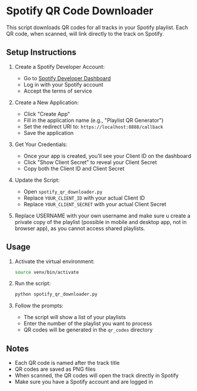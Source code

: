# Spotify QR Code Downloader

This script downloads QR codes for all tracks in your Spotify playlist. Each QR code, when scanned, will link directly to the track on Spotify.

## Setup Instructions

1. Create a Spotify Developer Account:
   - Go to [Spotify Developer Dashboard](https://developer.spotify.com/dashboard)
   - Log in with your Spotify account
   - Accept the terms of service

2. Create a New Application:
   - Click "Create App"
   - Fill in the application name (e.g., "Playlist QR Generator")
   - Set the redirect URI to: `https://localhost:8888/callback`
   - Save the application

3. Get Your Credentials:
   - Once your app is created, you'll see your Client ID on the dashboard
   - Click "Show Client Secret" to reveal your Client Secret
   - Copy both the Client ID and Client Secret

4. Update the Script:
   - Open `spotify_qr_downloader.py`
   - Replace `YOUR_CLIENT_ID` with your actual Client ID
   - Replace `YOUR_CLIENT_SECRET` with your actual Client Secret

5. Replace USERNAME with your own username and make sure u create a private copy of the playlist (possible in mobile and desktop app, not in browser app), as you cannot access shared playlists.

## Usage

1. Activate the virtual environment:
   ```bash
   source venv/bin/activate
   ```

2. Run the script:
   ```bash
   python spotify_qr_downloader.py
   ```

3. Follow the prompts:
   - The script will show a list of your playlists
   - Enter the number of the playlist you want to process
   - QR codes will be generated in the `qr_codes` directory

## Notes

- Each QR code is named after the track title
- QR codes are saved as PNG files
- When scanned, the QR codes will open the track directly in Spotify
- Make sure you have a Spotify account and are logged in
